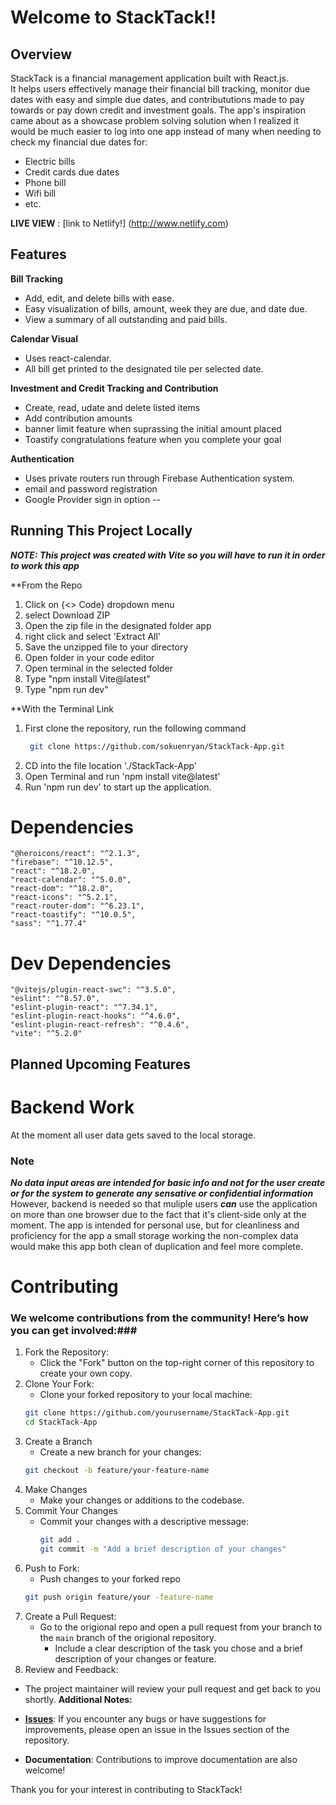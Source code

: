 # Welcome to StackTack!!
## Overview
StackTack is a financial management application built with React.js.<br>
It helps users effectively manage their financial bill tracking, monitor due dates with easy and simple due dates, and contribututions made to pay towards or pay down credit and investment goals. The app's inspiration came about as a showcase problem solving solution when I realized it would be much easier to log into one app instead of many when needing to check my financial due dates for: 
- Electric bills
- Credit cards due dates
- Phone bill
- Wifi bill
- etc. 

**LIVE VIEW** : [link to Netlify!] (http://www.netlify.com)

## Features
**Bill Tracking**
  - Add, edit, and delete bills with ease.
  - Easy visualization of bills, amount, week they are due, and date due.
  - View a summary of all outstanding and paid bills.

**Calendar Visual**
  - Uses react-calendar.
  - All bill get printed to the designated tile per selected date.

**Investment and Credit Tracking and Contribution**
  - Create, read, udate and delete listed items
  - Add contribution amounts
  - banner limit feature when suprassing the initial amount placed
  - Toastify congratulations feature when you complete your goal

**Authentication**
   - Uses private routers run through Firebase Authentication system.
   - email and password registration
   - Google Provider sign in option 
--

## Running This Project Locally
***NOTE: This project was created with Vite so you will have to run it in order to work this app***

**From the Repo
 1. Click on {<> Code} dropdown menu
 2. select Download ZIP
 3. Open the zip file in the designated folder app
 4. right click and select 'Extract All'
 5. Save the unzipped file to your directory
 6. Open folder in your code editor
 7. Open terminal in the selected folder
 8. Type "npm install Vite@latest"
 9. Type "npm run dev"

**With the Terminal Link
  1. First clone the repository, run the following command
     ```bash
      git clone https://github.com/sokuenryan/StackTack-App.git
  2. CD into the file location './StackTack-App'
  3. Open Terminal and run 'npm install vite@latest'
  4. Run 'npm run dev' to start up the application.

# Dependencies 
    "@heroicons/react": "^2.1.3",
    "firebase": "^10.12.5",
    "react": "^18.2.0",
    "react-calendar": "^5.0.0",
    "react-dom": "^18.2.0",
    "react-icons": "^5.2.1",
    "react-router-dom": "^6.23.1",
    "react-toastify": "^10.0.5",
    "sass": "^1.77.4"

# Dev Dependencies 
    "@vitejs/plugin-react-swc": "^3.5.0",
    "eslint": "^8.57.0",
    "eslint-plugin-react": "^7.34.1",
    "eslint-plugin-react-hooks": "^4.6.0",
    "eslint-plugin-react-refresh": "^0.4.6",
    "vite": "^5.2.0"

## Planned Upcoming Features
# Backend Work
At the moment all user data gets saved to the local storage.<br>
### Note<br>
***No data input areas are intended for basic info and not for the user create or for the system to generate any sensative or confidential information***<br>
However, backend is needed so that muliple users ***can*** use the application on more than one browser 
due to the fact that it's client-side only at the moment. The app is intended for personal use, but for 
cleanliness and proficiency for the app a small storage working the non-complex data would make this app 
both clean of duplication and feel more complete. 

# Contributing
### We welcome contributions from the community! Here’s how you can get involved:###

1. Fork the Repository:
    - Click the "Fork" button on the top-right corner of this repository to create your own copy.
2.  Clone Your Fork:
    - Clone your forked repository to your local machine:
    ``` bash
    git clone https://github.com/yourusername/StackTack-App.git
    cd StackTack-App
3. Create a Branch
   - Create a new branch for your changes:
   ``` bash
   git checkout -b feature/your-feature-name
4. Make Changes
   - Make your changes or additions to the codebase.
5. Commit Your Changes
   - Commit your changes with a descriptive message:
     ```bash
     git add .
     git commit -m "Add a brief description of your changes"
6. Push to Fork:
   - Push changes to your forked repo
   ```bash
   git push origin feature/your -feature-name
7. Create a Pull Request:
   - Go to the origional repo and open a pull request from your branch to the  `main` branch of the origional repository.
     - Include a clear description of the task you chose and a brief description of your changes or feature.
8. Review and Feedback:
  - The project maintainer will review your pull request and get back to you shortly.
**Additional Notes:**

- **[Issues](https://github.com/sokuenryan/StackTack-App/issues)**: If you encounter any bugs or have suggestions for improvements, please open an issue in the Issues section of the repository.
- **Documentation**: Contributions to improve documentation are also welcome!

Thank you for your interest in contributing to StackTack!
